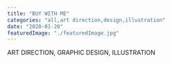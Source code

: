 ```yaml
---
title: "BUY WITH ME"
categories: "all,art direction,design,illustration"
date: "2020-01-20"
featuredImage: "./featuredImage.jpg"
---
```


ART DIRECTION, GRAPHIC DESIGN, ILLUSTRATION
